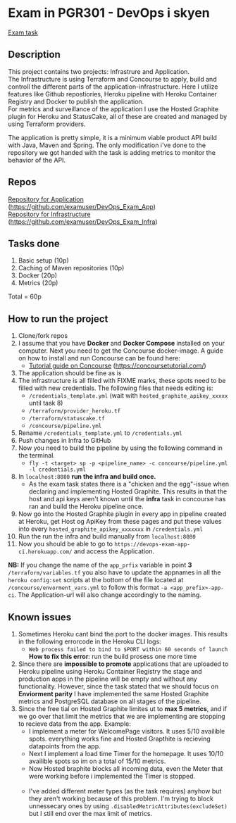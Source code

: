 # Exam in PGR301 - DevOps i skyen

[Exam task](https://github.com/PGR301-2018/oppgave-eksamen)

## Description
This project contains two projects: Infrastrure and Application. <br/>
The Infrastructure is using Terraform and Concourse to apply, build and controll the different parts of the application-infrastructure. Here I utilize features like Github repostiories, Heroku pipeline with Heroku Container Registry and Docker to publish the application. <br/>
For metrics and surveillance of the application I use the Hosted Graphite plugin for Heroku and StatusCake, all of these are created and managed by using Terraform providers.

The application is pretty simple, it is a minimum viable product API build with Java, Maven and Spring. The only modification i've done to the repository we got handed with the task is adding metrics to monitor the behavior of the API.

## Repos
[Repository for Application](https://github.com/examuser/DevOps_Exam_App) (https://github.com/examuser/DevOps_Exam_App) <br/> 
[Repository for Infrastructure](https://github.com/examuser/DevOps_Exam_Infra) (https://github.com/examuser/DevOps_Exam_Infra) <br/>

## Tasks done
1. Basic setup (10p)
2. Caching of Maven repositories (10p)
3. Docker (20p)
4. Metrics (20p)

Total = 60p

## How to run the project
1. Clone/fork repos
2. I assume that you have **Docker** and **Docker Compose** installed on your computer. Next you need to get the Concourse docker-image. A guide on how to install and run Concourse can be found here:
	- [Tutorial guide on Concourse](https://concoursetutorial.com/) (https://concoursetutorial.com/) <br/>
3. The application should be fine as is
4. The infrastructure is all filled with FIXME marks, these spots need to be filled with new credentials. The following files that needs editing is:
	- `/credentials_template.yml` (wait with `hosted_graphite_apikey_xxxxx` until task 8)
	- `/terraform/provider_heroku.tf`
	- `/terraform/statuscake.tf`
	- `/concourse/pipeline.yml`
5. Rename `/credentials_template.yml` to `/credentials.yml`
6. Push changes in Infra to GitHub
7. Now you need to build the pipeline by using the following command in the terminal.
	- `fly -t <target> sp -p <pipeline_name> -c concourse/pipeline.yml -l credentials.yml`
8. In `localhost:8080` **run the infra and build once.**
	- As the exam task states there is a "chicken and the egg"-issue when declaring and implementing Hosted Graphite. This results in that the host and api keys aren't known until the **infra** task in concourse has ran and build the Heroku pipeline once.
9. Now go into the Hosted Graphite plugin in every app in pipeline created at Heroku, get Host og ApiKey from these pages and put these values into every `hosted_graphite_apikey_xxxxxxx` in `/credentials.yml`
10. Run the run the infra and build manually from `localhost:8080`
11. Now you should be able to go to `https://devops-exam-app-ci.herokuapp.com/` and access the Application.

**NB:** If you change the name of the `app_prfix` variable in point **3** `/terraform/variables.tf` you also have to update the appnames in all the `heroku config:set` scripts at the bottom of the file located at `/concourse/envorment_vars.yml` to follow this format `-a <app_prefix>-app-ci`. The Application-url will also change accordingly to the naming.


## Known issues
1. Sometimes Heroku cant bind the port to the docker images. This results in the following errorcode in the Heroku CLI logs:
	- `Web process failed to bind to $PORT within 60 seconds of launch` <br/>
**How to fix this error**: run the build prosess one more time
2. Since there are **impossible to promote** applications that are uploaded to Heroku pipeline using Heroku Container Registry the stage and production apps in the pipeline will be empty and without any functionality. However, since the task stated that we should focus on **Enviorment parity** I have implemented the same Hosted Graphite metrics and PostgreSQL database on all stages of the pipeline.
3. Since the free tial on Hosted Graphite limites ut to **max 5 metrics**, and if we go over that limit the metrics that we are implementing are stopping to recieve data from the app. Example:
	- I implement a meter for WelcomePage visitors. It uses 5/10 availible spots. everything works fine and Hosted Grapthite is recieving datapoints from the app.
	- Next I implement a load time Timer for the homepage. It uses 10/10 availible spots so im on a total of 15/10 metrics. 
	- Now Hosted braphite blocks all incoming data, even the Meter that were working before i implemented the Timer is stopped. <br/><br/>
	- I've added different meter types (as the task requires) anyhow but they aren't working because of this problem. I'm trying to block unnessecary ones by using `.disabledMetricAttributes(excludeSet)` but I still end over the max limit of metrics. 
